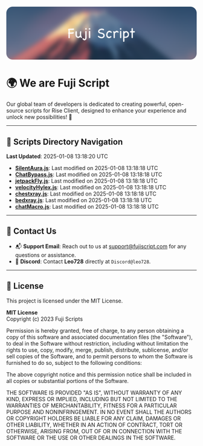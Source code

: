 ![Banner](.github/b.webp)

# 🌍 **We are Fuji Script**

Our global team of developers is dedicated to creating powerful, open-source scripts for Rise Client, designed to enhance your experience and unlock new possibilities! 🌟

---
<!-- SCRIPTS_NAVIGATION_START -->
## 📂 **Scripts Directory Navigation**

**Last Updated**: 2025-01-08 13:18:20 UTC

- **[SilentAura.js](scripts/SilentAura.js)**: Last modified on 2025-01-08 13:18:18 UTC
- **[ChatBypass.js](scripts/ChatBypass.js)**: Last modified on 2025-01-08 13:18:18 UTC
- **[jetpackFly.js](scripts/jetpackFly.js)**: Last modified on 2025-01-08 13:18:18 UTC
- **[velocityHylex.js](scripts/velocityHylex.js)**: Last modified on 2025-01-08 13:18:18 UTC
- **[chestxray.js](scripts/chestxray.js)**: Last modified on 2025-01-08 13:18:18 UTC
- **[bedxray.js](scripts/bedxray.js)**: Last modified on 2025-01-08 13:18:18 UTC
- **[chatMacro.js](scripts/chatMacro.js)**: Last modified on 2025-01-08 13:18:18 UTC

<!-- SCRIPTS_NAVIGATION_END -->

---

## 💬 **Contact Us**  
- 📬 **Support Email**: Reach out to us at [support@fujiscript.com](mailto:support@fujiscript.com) for any questions or assistance.  
- 💬 **Discord**: Contact **Leo728** directly at `Discord@leo728`.

---

## 📜 **License**

This project is licensed under the MIT License.  

**MIT License**  
Copyright (c) 2023 Fuji Scripts  

Permission is hereby granted, free of charge, to any person obtaining a copy of this software and associated documentation files (the "Software"), to deal in the Software without restriction, including without limitation the rights to use, copy, modify, merge, publish, distribute, sublicense, and/or sell copies of the Software, and to permit persons to whom the Software is furnished to do so, subject to the following conditions:  

The above copyright notice and this permission notice shall be included in all copies or substantial portions of the Software.  

THE SOFTWARE IS PROVIDED "AS IS", WITHOUT WARRANTY OF ANY KIND, EXPRESS OR IMPLIED, INCLUDING BUT NOT LIMITED TO THE WARRANTIES OF MERCHANTABILITY, FITNESS FOR A PARTICULAR PURPOSE AND NONINFRINGEMENT. IN NO EVENT SHALL THE AUTHORS OR COPYRIGHT HOLDERS BE LIABLE FOR ANY CLAIM, DAMAGES OR OTHER LIABILITY, WHETHER IN AN ACTION OF CONTRACT, TORT OR OTHERWISE, ARISING FROM, OUT OF OR IN CONNECTION WITH THE SOFTWARE OR THE USE OR OTHER DEALINGS IN THE SOFTWARE.  
